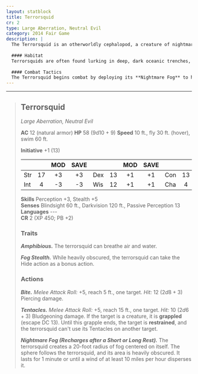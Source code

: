 ```yaml
---
layout: statblock
title: Terrorsquid
cr: 2
type: Large Aberration, Neutral Evil
category: 2014 Fair Game
description: |
  The Terrorsquid is an otherworldly cephalopod, a creature of nightmare that glides through both deep water and the open air. It uses its innate ability to generate a dense, obscuring fog, from which it launches surprise attacks with its long, powerful tentacles, binding and biting its unfortunate victims.
  
  #### Habitat
  Terrorsquids are often found lurking in deep, dark oceanic trenches, murky freshwater caves, or abandoned seaside fortresses. They can also hover in mist-shrouded swamps or mountain passes, using their **Nightmare Fog** to create an ideal hunting ground.
  
  #### Combat Tactics
  The Terrorsquid begins combat by deploying its **Nightmare Fog** to heavily obscure the area, then uses **Fog Stealth** to effectively hide as a bonus action. It uses its 15-foot reach **Tentacles** attack to grapple and restrain a target, then follows up with its powerful **Bite**. Its **Amphibious** nature allows it to flee easily into the nearest body of water.
---
```


___
> ## Terrorsquid
> *Large Aberration, Neutral Evil*
> 
> **AC** 12 (natural armor) **HP** 58 (9d10 + 9) **Speed** 10 ft., fly 30 ft. (hover), swim 60 ft.
> 
> **Initiative** +1 (13)
>
> | | | MOD | SAVE | | | MOD | SAVE | | | MOD | SAVE |
> |:--|:-:|:----:|:----:|:--|:-:|:----:|:----:|:--|:-:|:----:|:----:|
> |Str| 17| +3 | +3 |Dex| 13| +1 | +1 |Con| 13| +1 | +1 |
> |Int| 4| -3 | -3 |Wis| 12| +1 | +1 |Cha| 4| -3 | -3 |
>
> **Skills** Perception +3, Stealth +5  
> **Senses** Blindsight 60 ft., Darkvision 120 ft., Passive Perception 13  
> **Languages** ---  
> **CR** 2 (XP 450; PB +2)
>
> ### Traits
>
> ***Amphibious.*** The terrorsquid can breathe air and water.
>
> ***Fog Stealth.*** While heavily obscured, the terrorsquid can take the Hide action as a bonus action.
>
> ### Actions
>
> ***Bite.*** *Melee Attack Roll:* +5, reach 5 ft., one target. *Hit:* 12 ($2d8 + 3$) Piercing damage.
>
> ***Tentacles.*** *Melee Attack Roll:* +5, reach 15 ft., one target. *Hit:* 10 ($2d6 + 3$) Bludgeoning damage. If the target is a creature, it is **grappled** (escape DC 13). Until this grapple ends, the target is **restrained**, and the terrorsquid can't use its Tentacles on another target.
>
> ***Nightmare Fog (Recharges after a Short or Long Rest).*** The terrorsquid creates a 20-foot radius of fog centered on itself. The sphere follows the terrorsquid, and its area is heavily obscured. It lasts for 1 minute or until a wind of at least 10 miles per hour disperses it.